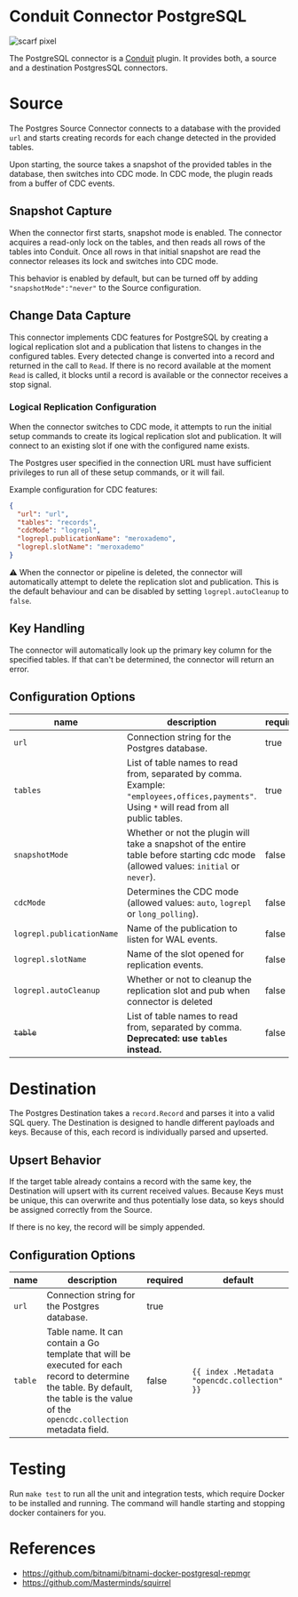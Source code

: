 # Conduit Connector PostgreSQL
![scarf pixel](https://static.scarf.sh/a.png?x-pxid=1423de19-24e7-4d64-91cf-0b893ca28cc6)

The PostgreSQL connector is a [Conduit](https://github.com/ConduitIO/conduit) plugin. It provides both, a source
and a destination PostgresSQL connectors.

# Source

The Postgres Source Connector connects to a database with the provided `url` and starts creating records for each change
detected in the provided tables.

Upon starting, the source takes a snapshot of the provided tables in the database, then switches into CDC mode. In CDC mode,
the plugin reads from a buffer of CDC events.

## Snapshot Capture

When the connector first starts, snapshot mode is enabled. The connector acquires a read-only lock on the tables, and
then reads all rows of the tables into Conduit. Once all rows in that initial snapshot are read the connector releases
its lock and switches into CDC mode.

This behavior is enabled by default, but can be turned off by adding `"snapshotMode":"never"` to the Source
configuration.

## Change Data Capture

This connector implements CDC features for PostgreSQL by creating a logical replication slot and a publication that
listens to changes in the configured tables. Every detected change is converted into a record and returned in the call to
`Read`. If there is no record available at the moment `Read` is called, it blocks until a record is available or the
connector receives a stop signal.

### Logical Replication Configuration

When the connector switches to CDC mode, it attempts to run the initial setup commands to create its logical replication
slot and publication. It will connect to an existing slot if one with the configured name exists.

The Postgres user specified in the connection URL must have sufficient privileges to run all of these setup commands, or
it will fail.

Example configuration for CDC features:

```json
{
  "url": "url",
  "tables": "records",
  "cdcMode": "logrepl",
  "logrepl.publicationName": "meroxademo",
  "logrepl.slotName": "meroxademo"
}
```

:warning: When the connector or pipeline is deleted, the connector will automatically attempt to delete the replication slot and publication. This is the default behaviour and can be disabled by setting `logrepl.autoCleanup` to `false`.

## Key Handling

The connector will automatically look up the primary key column for the specified tables. If that can't be determined,
the connector will return an error.

## Configuration Options

| name                      | description                                                                                                                                | required | default       |
|---------------------------|--------------------------------------------------------------------------------------------------------------------------------------------|----------|---------------|
| `url`                     | Connection string for the Postgres database.                                                                                               | true     |               |
| `tables`                  | List of table names to read from, separated by comma. Example: `"employees,offices,payments"`. Using `*` will read from all public tables. | true     |               |
| `snapshotMode`            | Whether or not the plugin will take a snapshot of the entire table before starting cdc mode (allowed values: `initial` or `never`).        | false    | `initial`     |
| `cdcMode`                 | Determines the CDC mode (allowed values: `auto`, `logrepl` or `long_polling`).                                                             | false    | `auto`        |
| `logrepl.publicationName` | Name of the publication to listen for WAL events.                                                                                          | false    | `conduitpub`  |
| `logrepl.slotName`        | Name of the slot opened for replication events.                                                                                            | false    | `conduitslot` |
| `logrepl.autoCleanup`     | Whether or not to cleanup the replication slot and pub when connector is deleted                                                                                            | false    | `true` |
| ~~`table`~~               | List of table names to read from, separated by comma. **Deprecated: use `tables` instead.**                                                | false    |               |

# Destination

The Postgres Destination takes a `record.Record` and parses it into a valid SQL query. The Destination is designed to
handle different payloads and keys. Because of this, each record is individually parsed and upserted.

## Upsert Behavior

If the target table already contains a record with the same key, the Destination will upsert with its current received
values. Because Keys must be unique, this can overwrite and thus potentially lose data, so keys should be assigned
correctly from the Source.

If there is no key, the record will be simply appended.

## Configuration Options

| name    | description                                                                                                                                                                           | required | default                                      |
|---------|---------------------------------------------------------------------------------------------------------------------------------------------------------------------------------------|----------|----------------------------------------------|
| `url`   | Connection string for the Postgres database.                                                                                                                                          | true     |                                              |
| `table` | Table name. It can contain a Go template that will be executed for each record to determine the table. By default, the table is the value of the `opencdc.collection` metadata field. | false    | `{{ index .Metadata "opencdc.collection" }}` |

# Testing

Run `make test` to run all the unit and integration tests, which require Docker to be installed and running. The command
will handle starting and stopping docker containers for you.

# References

- https://github.com/bitnami/bitnami-docker-postgresql-repmgr
- https://github.com/Masterminds/squirrel
